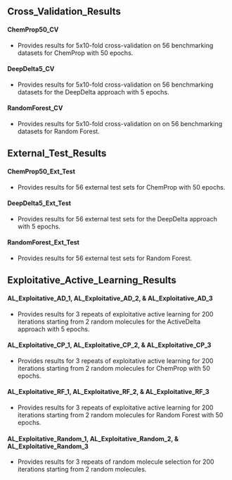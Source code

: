 ## Cross_Validation_Results

#### ChemProp50_CV
* Provides results for 5x10-fold cross-validation on 56 benchmarking datasets for ChemProp with 50 epochs.

#### DeepDelta5_CV
* Provides results for 5x10-fold cross-validation on 56 benchmarking datasets for the DeepDelta approach with 5 epochs.

#### RandomForest_CV
* Provides results for 5x10-fold cross-validation on on 56 benchmarking datasets for Random Forest.



## External_Test_Results

#### ChemProp50_Ext_Test
* Provides results for 56 external test sets for ChemProp with 50 epochs.

#### DeepDelta5_Ext_Test
* Provides results for 56 external test sets for the DeepDelta approach with 5 epochs.

#### RandomForest_Ext_Test
* Provides results for 56 external test sets for Random Forest.

  

## Exploitative_Active_Learning_Results

#### AL_Exploitative_AD_1, AL_Exploitative_AD_2, & AL_Exploitative_AD_3
* Provides results for 3 repeats of exploitative active learning for 200 iterations starting from 2 random molecules for the ActiveDelta approach with 5 epochs.

#### AL_Exploitative_CP_1, AL_Exploitative_CP_2, & AL_Exploitative_CP_3
* Provides results for 3 repeats of exploitative active learning for 200 iterations starting from 2 random molecules for ChemProp with 50 epochs.

#### AL_Exploitative_RF_1, AL_Exploitative_RF_2, & AL_Exploitative_RF_3
* Provides results for 3 repeats of exploitative active learning for 200 iterations starting from 2 random molecules for Random Forest with 50 epochs.

#### AL_Exploitative_Random_1, AL_Exploitative_Random_2, & AL_Exploitative_Random_3
* Provides results for 3 repeats of random molecule selection for 200 iterations starting from 2 random molecules.
